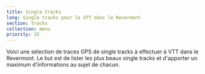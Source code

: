 ```yaml
---
title: Single tracks
long: Single tracks pour le VTT dans le Revermont
section: tracks
collection: menu
priority: 15
---
```


Voici une sélection de traces GPS de single tracks à effectuer à VTT dans le
Revermont. Le but est de lister les plus beaux single tracks et d'apporter un
maximum d'informations au sujet de chacun.
